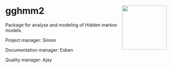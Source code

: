 # <img src='man/logo.png' align = "right" height="139" />
# gghmm2

Package for analyse and modeling of Hidden markov models. 

Project manager: Simon

Documentation manager: Esben

Quality manager: Ajay

